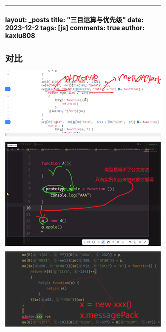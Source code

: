 
---
layout: _posts
title: "三目运算与优先级"
date:   2023-12-2
tags: [js]
comments: true
author: kaxiu808  
---

# 对比   

![输入图片说明](/imgs/2023-12-29/QzxrevafSpubznt8.png)


![输入图片说明](/imgs/2023-12-29/tG8DOCBsmYnQOofL.png)


![输入图片说明](/imgs/2023-12-29/XrfhRv00tWKiil1P.png)	
<!--stackedit_data:
eyJoaXN0b3J5IjpbMTgxMTcxMzQwMSw2NTM4NDU5OTNdfQ==
-->